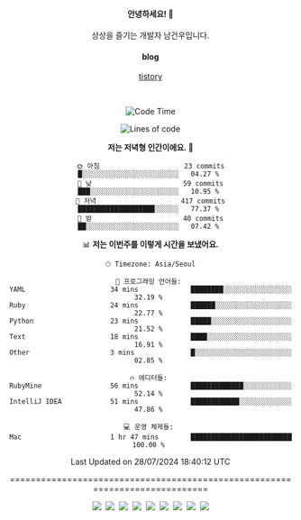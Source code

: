 <!--
  **curiousKidd/curiousKidd** is a ✨ _special_ ✨ repository because its `README.md` (this file) appears on your GitHub profile.

  Here are some ideas to get you started:

  - 🔭 I’m currently working on ...
  - 🌱 I’m currently learning ...
  - 👯 I’m looking to collaborate on ...
  - 🤔 I’m looking for help with ...
  - 💬 Ask me about ...
  - 📫 How to reach me: ...
  - 😄 Pronouns: ...
  - ⚡ Fun fact: ...
  -->
<div align="center">
 
  #### 안녕하세요! 👋
  상상을 즐기는 개발자 남건우입니다.
  <br />
  
  #### blog
  [tistory](https://curiouskidd.tistory.com/)
  
  <br />

<!--START_SECTION:waka-->
![Code Time](http://img.shields.io/badge/Code%20Time-148%20hrs%206%20mins-blue)

![Lines of code](https://img.shields.io/badge/%EC%A0%80%EB%8A%94%20%EC%97%AC%ED%83%9C%EA%B9%8C%EC%A7%80%20-4.8%20million%20%EC%A4%84%EC%9D%98%20%EC%BD%94%EB%93%9C%EB%A5%BC%20%EC%9E%91%EC%84%B1%ED%96%88%EC%96%B4%EC%9A%94.-blue)

**저는 저녁형 인간이에요. 🦉** 

```text
🌞 아침                     23 commits          █░░░░░░░░░░░░░░░░░░░░░░░░   04.27 % 
🌆 낮　                     59 commits          ███░░░░░░░░░░░░░░░░░░░░░░   10.95 % 
🌃 저녁                     417 commits         ███████████████████░░░░░░   77.37 % 
🌙 밤　                     40 commits          ██░░░░░░░░░░░░░░░░░░░░░░░   07.42 % 
```


📊 **저는 이번주를 이렇게 시간을 보냈어요.** 

```text
🕑︎ Timezone: Asia/Seoul

💬 프로그래밍 언어들: 
YAML                     34 mins             ████████░░░░░░░░░░░░░░░░░   32.19 % 
Ruby                     24 mins             ██████░░░░░░░░░░░░░░░░░░░   22.77 % 
Python                   23 mins             █████░░░░░░░░░░░░░░░░░░░░   21.52 % 
Text                     18 mins             ████░░░░░░░░░░░░░░░░░░░░░   16.91 % 
Other                    3 mins              █░░░░░░░░░░░░░░░░░░░░░░░░   02.85 % 

🔥 에디터들: 
RubyMine                 56 mins             █████████████░░░░░░░░░░░░   52.14 % 
IntelliJ IDEA            51 mins             ████████████░░░░░░░░░░░░░   47.86 % 

💻 운영 체제들: 
Mac                      1 hr 47 mins        █████████████████████████   100.00 % 
```


 Last Updated on 28/07/2024 18:40:12 UTC
<!--END_SECTION:waka-->

============================================================================
    
<!--   ### :sparkles: Tech Stack  -->
<div class="stack"> 
     <p> 
       <img src="https://img.shields.io/badge/Java-007396?style=flat-square&logo=Java&logoColor=white"/></a>&nbsp  
       <img src="https://img.shields.io/badge/Javascript-ffb13b?style=flat-square&logo=javascript&logoColor=white"/></a>&nbsp  
       <img src="https://img.shields.io/badge/SpringBoot-6DB33F?style=flat-square&logo=Spring&logoColor=white"/></a>&nbsp  
       <img src="https://img.shields.io/badge/Vue.js-4FC08D?style=flat&logo=vue-dot-js&logoColor=white"/></a>&nbsp 
       <img src="https://img.shields.io/badge/Gradle-6799FF?style=flat-square&logo=Gradle&logoColor=white"/></a>&nbsp  
       <img src="https://img.shields.io/badge/Oracle-DB3552?style=flat-square&logo=Oracle&logoColor=white"/></a>&nbsp  
       <img src="https://img.shields.io/badge/css-1572B6?style=flat-square&logo=css3&logoColor=white"/></a>&nbsp  
       <img src="https://img.shields.io/badge/html-d14836?style=flat-square&logo=html5&logoColor=white"/></a>&nbsp  
       <img src="https://img.shields.io/badge/Git-F05032?style=flat&logo=Git&logoColor=white"/></a> 
     </p> 
   </div>  
 
<!--   ![curiousKidd's github stats](https://github-readme-stats.vercel.app/api?username=curiousKidd&show_icons=true&theme=chartreuse-dark) -->
</div>


